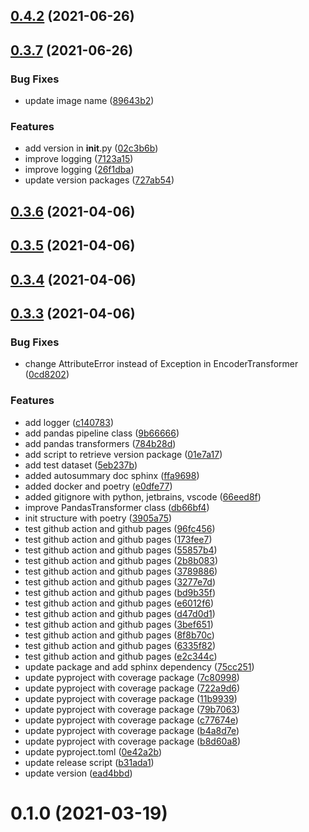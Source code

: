 
## [0.4.2](https://github.com/nguyenanht/john-toolbox/compare/0.3.7...v0.4.2) (2021-06-26)



## [0.3.7](https://github.com/nguyenanht/john-toolbox/compare/v0.3.6...v0.3.7) (2021-06-26)


### Bug Fixes

* update image name ([89643b2](https://github.com/nguyenanht/john-toolbox/commit/89643b2cb9d18652c18762d3d3251888199d80bc))


### Features

* add version in __init__.py ([02c3b6b](https://github.com/nguyenanht/john-toolbox/commit/02c3b6b1fae1d121e52b36d90b2c0d8b8b338518))
* improve logging ([7123a15](https://github.com/nguyenanht/john-toolbox/commit/7123a154fceac04aff8536aeebe872f339c2718b))
* improve logging ([26f1dba](https://github.com/nguyenanht/john-toolbox/commit/26f1dba7db9ab93d3ed8381701dfdcf936a4db2d))
* update version packages ([727ab54](https://github.com/nguyenanht/john-toolbox/commit/727ab542cc456053aeec4145b13aa65e28fd74a5))



## [0.3.6](https://github.com/nguyenanht/john-toolbox/compare/v0.3.5...v0.3.6) (2021-04-06)



## [0.3.5](https://github.com/nguyenanht/john-toolbox/compare/v0.3.4...v0.3.5) (2021-04-06)



## [0.3.4](https://github.com/nguyenanht/john-toolbox/compare/v0.3.3...v0.3.4) (2021-04-06)



## [0.3.3](https://github.com/nguyenanht/john-toolbox/compare/v0.1.0...v0.3.3) (2021-04-06)


### Bug Fixes

* change AttributeError instead of Exception in EncoderTransformer ([0cd8202](https://github.com/nguyenanht/john-toolbox/commit/0cd8202e91e15fa860159797ea010ec820aa7bf4))


### Features

* add logger ([c140783](https://github.com/nguyenanht/john-toolbox/commit/c14078312ef1ca0afaec3a2cb7371150a4c23804))
* add pandas pipeline class ([9b66666](https://github.com/nguyenanht/john-toolbox/commit/9b66666a1ed9952a23d53a23d844e46876424905))
* add pandas transformers ([784b28d](https://github.com/nguyenanht/john-toolbox/commit/784b28d581310d300ce3741e637c562ecc29cddf))
* add script to retrieve version package ([01e7a17](https://github.com/nguyenanht/john-toolbox/commit/01e7a17453d0e41e01eb99ce6fff12ac218c57fd))
* add test dataset ([5eb237b](https://github.com/nguyenanht/john-toolbox/commit/5eb237bb86aabaf7b0c71eba5748cde7e9450eb5))
* added autosummary doc sphinx ([ffa9698](https://github.com/nguyenanht/john-toolbox/commit/ffa9698153b8529397f4e8c041b39fd6af7a625f))
* added docker and poetry ([e0dfe77](https://github.com/nguyenanht/john-toolbox/commit/e0dfe7782d22e97b134261d8a6079b557fd4155c))
* added gitignore with python, jetbrains, vscode ([66eed8f](https://github.com/nguyenanht/john-toolbox/commit/66eed8f16a15830ac2f439c36167354590ae9e2b))
* improve PandasTransformer class ([db66bf4](https://github.com/nguyenanht/john-toolbox/commit/db66bf4c9814197287f37a3890f5e5426e0de102))
* init structure with poetry ([3905a75](https://github.com/nguyenanht/john-toolbox/commit/3905a75897b1ab5ebb89c2a1d03b6370c7b96e84))
* test github action and github pages ([96fc456](https://github.com/nguyenanht/john-toolbox/commit/96fc45697a26829583e32df7ff788b3d3fa545fe))
* test github action and github pages ([173fee7](https://github.com/nguyenanht/john-toolbox/commit/173fee7a893c046472631f26cd756cd304b71f60))
* test github action and github pages ([55857b4](https://github.com/nguyenanht/john-toolbox/commit/55857b4349c1ed9fec2d1c2e5821be2d176119bb))
* test github action and github pages ([2b8b083](https://github.com/nguyenanht/john-toolbox/commit/2b8b083bd81f8a3848b7bedc84c551fe752fe05d))
* test github action and github pages ([3789886](https://github.com/nguyenanht/john-toolbox/commit/37898868c669e8c2964e683347cc38af7a16a24d))
* test github action and github pages ([3277e7d](https://github.com/nguyenanht/john-toolbox/commit/3277e7dd91cad453d0612363bb1aaa5a64643000))
* test github action and github pages ([bd9b35f](https://github.com/nguyenanht/john-toolbox/commit/bd9b35f3b37128b9ceb07bafe47e28b06db9ebca))
* test github action and github pages ([e6012f6](https://github.com/nguyenanht/john-toolbox/commit/e6012f6ef9a2a45916d0919117e548557cbf4c1e))
* test github action and github pages ([d47d0d1](https://github.com/nguyenanht/john-toolbox/commit/d47d0d1f1418893d251e3815476468916860b941))
* test github action and github pages ([3bef651](https://github.com/nguyenanht/john-toolbox/commit/3bef6511ee3b68392d2b2c8f42a1175a6ab47836))
* test github action and github pages ([8f8b70c](https://github.com/nguyenanht/john-toolbox/commit/8f8b70c5f8fbd493f847c576e58ba29a61d24cc9))
* test github action and github pages ([6335f82](https://github.com/nguyenanht/john-toolbox/commit/6335f823ea08fcaa955d26064c42cd80ae4bda29))
* test github action and github pages ([e2c344c](https://github.com/nguyenanht/john-toolbox/commit/e2c344c3b288f3fb36f97d4efdd4f5b7eca7056d))
* update package and add sphinx dependency ([75cc251](https://github.com/nguyenanht/john-toolbox/commit/75cc2510d5ef9be7d94204242cab11052a0ee9b7))
* update pyproject with coverage package ([7c80998](https://github.com/nguyenanht/john-toolbox/commit/7c809989eaa66bf67079bc4b1b3183da3418c4ea))
* update pyproject with coverage package ([722a9d6](https://github.com/nguyenanht/john-toolbox/commit/722a9d609a7cfccc3c6dc2869593cd80d92ba57e))
* update pyproject with coverage package ([11b9939](https://github.com/nguyenanht/john-toolbox/commit/11b9939fa961fd23d3243b1eedd39b192ecff7c8))
* update pyproject with coverage package ([79b7063](https://github.com/nguyenanht/john-toolbox/commit/79b70630d827fd0caeff805eacea8029ddee2fa5))
* update pyproject with coverage package ([c77674e](https://github.com/nguyenanht/john-toolbox/commit/c77674e9ebf377e0f45f62c761f49e75237f6f4d))
* update pyproject with coverage package ([b4a8d7e](https://github.com/nguyenanht/john-toolbox/commit/b4a8d7ec14c6ae2be8f0d964636525fef6e626df))
* update pyproject with coverage package ([b8d60a8](https://github.com/nguyenanht/john-toolbox/commit/b8d60a88821b584ff28cc5a38d1eeb3798f9a0ca))
* update pyproject.toml ([0e42a2b](https://github.com/nguyenanht/john-toolbox/commit/0e42a2b34093c921e5970d3fe930a11af15e83fd))
* update release script ([b31ada1](https://github.com/nguyenanht/john-toolbox/commit/b31ada11860881bd2a6dd798db8d4dec2a1e8985))
* update version ([ead4bbd](https://github.com/nguyenanht/john-toolbox/commit/ead4bbdfac5584099d25801a19f9f0a8096edaa3))



# 0.1.0 (2021-03-19)
